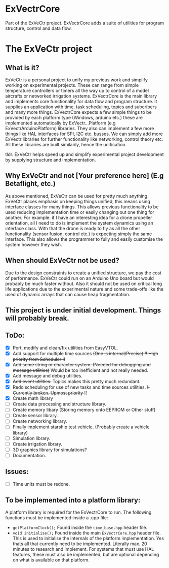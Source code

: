 # ExVectrCore
Part of the ExVeCtr project. 
ExVectrCore adds a suite of utilities for program structure, control and data flow.
# The ExVeCtr project
## What is it?
ExVeCtr is a personal project to unify my previous work and simplify working on experimental projects. These can range from simple temperature controllers or timers all the way up to control of a model aircrafts or networked irrigation systems.
ExVectrCore is the main library and implements core functionality for data flow and program structure. It supplies an application with time, task scheduling, topics and subcribers and many more things. ExVectrCore expects a few simple things to be provided by each platform type (Windows, arduino etc.) these are implemented automatically by ExVectr...Platform (e.g ExVectrArduinoPlatform) libraries. They also can implement a few more things like HAL interfaces for SPI, I2C etc. busses.
We can simply add more ExVectr libraries for further functionality like networking, control theory etc. All these libraries are built similarily, hence the unification.

tldr. ExVeCtr helps speed up and simplify experimental project development by supplying structure and implementation.
## Why ExVeCtr and not [Your preference here] (E.g Betaflight, etc.)
As above mentioned, ExVeCtr can be used for pretty much anything. ExVeCtr places emphasis on keeping things unified, this means using interface classes for many things. This allows previous functionality to be used reducing implementation time or easily changing out one thing for another.
For example: if I have an interesting idea for a drone propeller orientation, all I need to do is implement the system dynamics using an interface class. With that the drone is ready to fly as all the other functionality (sensor fusion, control etc.) is expecting simply the same interface. This also allows the programmer to fully and easily customise the system however they wish.
## When should ExVeCtr not be used?
Due to the design constraints to create a unified structure, we pay the cost of performance. ExVeCtr could run on an Arduino Uno board but would probably be much faster without. 
Also it should not be used on critical long life applications due to the experimental nature and some trade-offs like the used of dynamic arrays that can cause heap fragmentation. 

## **This project is under initial development. Things will probably break.**
## ToDo:
- [X] Port, modify and clean/fix utilities from EasyVTOL.
- [X] Add support for multiple time sources ~~(One is internal/Precise) !! High priority from Scheduler !!~~
- [X] ~~Add some string or character system. (Needed for debugging and message utilities)~~ Would be too inefficient and not really needed.
- [X] Add message and debug utilities.
- [X] ~~Add event utilities.~~ Topics makes this pretty much redundant.              
- [X] Redo scheduling for use of new tasks and time sources utilities.    ~~!! Currently broken. Upmost priority !!~~
- [X] Create math library
- [ ] Create data processing and structure library.
- [ ] Create memory libary (Storing memory onto EEPROM or Other stuff)
- [ ] Create sensor library.
- [ ] Create networking library.
- [ ] Finally implement starship test vehicle. (Probably create a vehicle library)
- [ ] Simulation library. 
- [ ] Create irrigation library. 
- [ ] 3D graphics library for simulations?
- [ ] Documentation.
## Issues:
- [ ] Time units must be redone.
## To be implemented into a platform library:
A platform library is required for the ExVectrCore to run. The following functions must be implemented inside a .cpp file:
- `getPlatformClock();` Found inside the `time_base.hpp` header file.
- `void initialise();` Found inside the main `ExVectrCore.hpp` header file. This is used to initialise the internals of the platform implementation.
Yes thats all that currently need to be implemented. Literally max. 20 minutes to research and implement.
For systems that must use HAL features, these must also be implemented, but are optional depending on what is available on that platform.